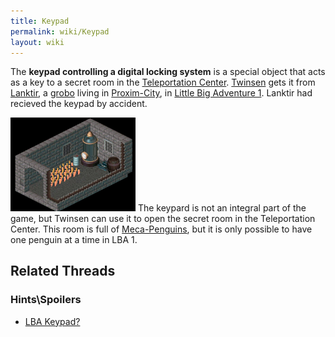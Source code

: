 ```yaml
---
title: Keypad
permalink: wiki/Keypad
layout: wiki
---
```


The **keypad controlling a digital locking system** is a special object
that acts as a key to a secret room in the [Teleportation
Center](Teleportation_Center "wikilink"). [Twinsen](Twinsen "wikilink")
gets it from [Lanktir](Lanktir "wikilink"), a [grobo](grobo "wikilink")
living in [Proxim-City](Proxim-City "wikilink"), in [Little Big
Adventure 1](Little_Big_Adventure_1 "wikilink"). Lanktir had recieved
the keypad by accident.

<img
src="assets/lba1/brundle_island/lba1-brundle_island-teleportation_center_inside_penguins.jpg"
title="assets/lba1/brundle_island/lba1-brundle_island-teleportation_center_inside_penguins.jpg"
width="200"
alt="assets/lba1/brundle_island/lba1-brundle_island-teleportation_center_inside_penguins.jpg" />
The keypard is not an integral part of the game, but Twinsen can use it
to open the secret room in the Teleportation Center. This room is full
of [Meca-Penguins](Meca-Penguin "wikilink"), but it is only possible to
have one penguin at a time in LBA 1.

## Related Threads

### Hints\Spoilers

- [LBA Keypad?](https://forum.magicball.net/showthread.php?t=1672)
